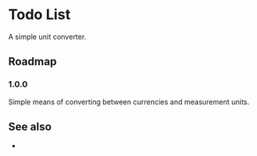 # Todo List

A simple unit converter.

## Roadmap

### 1.0.0 
Simple means of converting between currencies and measurement units.

## See also
  - 
  